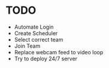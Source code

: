 # TODO

 - Automate Login 
 - Create Scheduler
 - Select correct team
 - Join Team
 - Replace webcam feed to video loop
 - Try to deploy 24/7 server
